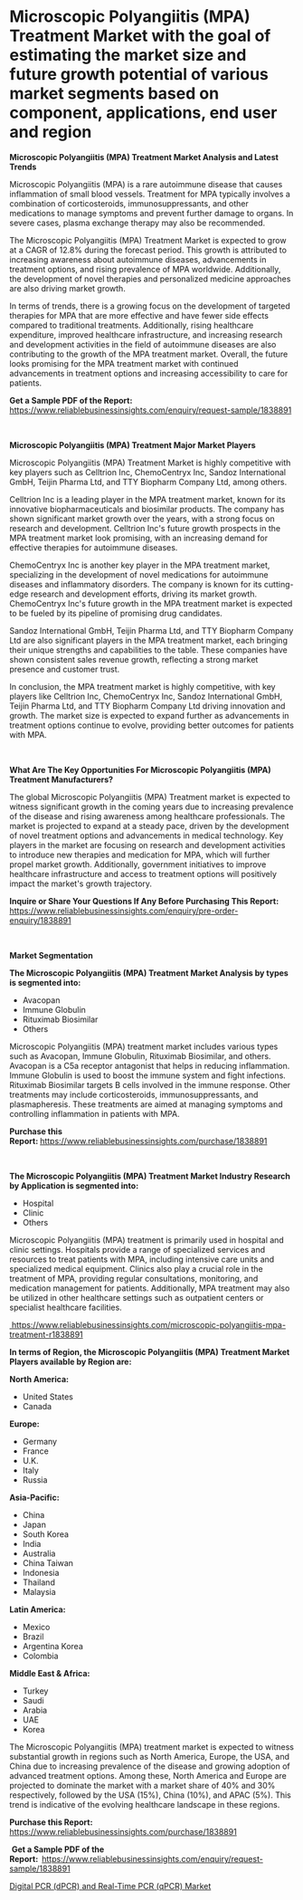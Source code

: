 <p><h1>Microscopic Polyangiitis (MPA) Treatment Market with the goal of estimating the market size and future growth potential of various market segments based on component, applications, end user and region</h1></p><p><strong>Microscopic Polyangiitis (MPA) Treatment Market Analysis and Latest Trends</strong></p>
<p><p>Microscopic Polyangiitis (MPA) is a rare autoimmune disease that causes inflammation of small blood vessels. Treatment for MPA typically involves a combination of corticosteroids, immunosuppressants, and other medications to manage symptoms and prevent further damage to organs. In severe cases, plasma exchange therapy may also be recommended.</p><p>The Microscopic Polyangiitis (MPA) Treatment Market is expected to grow at a CAGR of 12.8% during the forecast period. This growth is attributed to increasing awareness about autoimmune diseases, advancements in treatment options, and rising prevalence of MPA worldwide. Additionally, the development of novel therapies and personalized medicine approaches are also driving market growth.</p><p>In terms of trends, there is a growing focus on the development of targeted therapies for MPA that are more effective and have fewer side effects compared to traditional treatments. Additionally, rising healthcare expenditure, improved healthcare infrastructure, and increasing research and development activities in the field of autoimmune diseases are also contributing to the growth of the MPA treatment market. Overall, the future looks promising for the MPA treatment market with continued advancements in treatment options and increasing accessibility to care for patients.</p></p>
<p><strong>Get a Sample PDF of the Report:&nbsp;</strong> <a href="https://www.reliablebusinessinsights.com/enquiry/request-sample/1838891">https://www.reliablebusinessinsights.com/enquiry/request-sample/1838891</a></p>
<p>&nbsp;</p>
<p><strong>Microscopic Polyangiitis (MPA) Treatment Major Market Players</strong></p>
<p><p>Microscopic Polyangiitis (MPA) Treatment Market is highly competitive with key players such as Celltrion Inc, ChemoCentryx Inc, Sandoz International GmbH, Teijin Pharma Ltd, and TTY Biopharm Company Ltd, among others. </p><p>Celltrion Inc is a leading player in the MPA treatment market, known for its innovative biopharmaceuticals and biosimilar products. The company has shown significant market growth over the years, with a strong focus on research and development. Celltrion Inc's future growth prospects in the MPA treatment market look promising, with an increasing demand for effective therapies for autoimmune diseases.</p><p>ChemoCentryx Inc is another key player in the MPA treatment market, specializing in the development of novel medications for autoimmune diseases and inflammatory disorders. The company is known for its cutting-edge research and development efforts, driving its market growth. ChemoCentryx Inc's future growth in the MPA treatment market is expected to be fueled by its pipeline of promising drug candidates.</p><p>Sandoz International GmbH, Teijin Pharma Ltd, and TTY Biopharm Company Ltd are also significant players in the MPA treatment market, each bringing their unique strengths and capabilities to the table. These companies have shown consistent sales revenue growth, reflecting a strong market presence and customer trust.</p><p>In conclusion, the MPA treatment market is highly competitive, with key players like Celltrion Inc, ChemoCentryx Inc, Sandoz International GmbH, Teijin Pharma Ltd, and TTY Biopharm Company Ltd driving innovation and growth. The market size is expected to expand further as advancements in treatment options continue to evolve, providing better outcomes for patients with MPA.</p></p>
<p>&nbsp;</p>
<p><strong>What Are The Key Opportunities For Microscopic Polyangiitis (MPA) Treatment Manufacturers?</strong></p>
<p><p>The global Microscopic Polyangiitis (MPA) Treatment market is expected to witness significant growth in the coming years due to increasing prevalence of the disease and rising awareness among healthcare professionals. The market is projected to expand at a steady pace, driven by the development of novel treatment options and advancements in medical technology. Key players in the market are focusing on research and development activities to introduce new therapies and medication for MPA, which will further propel market growth. Additionally, government initiatives to improve healthcare infrastructure and access to treatment options will positively impact the market's growth trajectory.</p></p>
<p><strong>Inquire or Share Your Questions If Any Before Purchasing This Report:</strong> <a href="https://www.reliablebusinessinsights.com/enquiry/pre-order-enquiry/1838891">https://www.reliablebusinessinsights.com/enquiry/pre-order-enquiry/1838891</a></p>
<p>&nbsp;</p>
<p><strong>Market Segmentation</strong></p>
<p><strong>The Microscopic Polyangiitis (MPA) Treatment Market Analysis by types is segmented into:</strong></p>
<p><ul><li>Avacopan</li><li>Immune Globulin</li><li>Rituximab Biosimilar</li><li>Others</li></ul></p>
<p><p>Microscopic Polyangiitis (MPA) treatment market includes various types such as Avacopan, Immune Globulin, Rituximab Biosimilar, and others. Avacopan is a C5a receptor antagonist that helps in reducing inflammation. Immune Globulin is used to boost the immune system and fight infections. Rituximab Biosimilar targets B cells involved in the immune response. Other treatments may include corticosteroids, immunosuppressants, and plasmapheresis. These treatments are aimed at managing symptoms and controlling inflammation in patients with MPA.</p></p>
<p><strong>Purchase this Report:&nbsp;</strong><a href="https://www.reliablebusinessinsights.com/purchase/1838891">https://www.reliablebusinessinsights.com/purchase/1838891</a></p>
<p>&nbsp;</p>
<p><strong>The Microscopic Polyangiitis (MPA) Treatment Market Industry Research by Application is segmented into:</strong></p>
<p><ul><li>Hospital</li><li>Clinic</li><li>Others</li></ul></p>
<p><p>Microscopic Polyangiitis (MPA) treatment is primarily used in hospital and clinic settings. Hospitals provide a range of specialized services and resources to treat patients with MPA, including intensive care units and specialized medical equipment. Clinics also play a crucial role in the treatment of MPA, providing regular consultations, monitoring, and medication management for patients. Additionally, MPA treatment may also be utilized in other healthcare settings such as outpatient centers or specialist healthcare facilities.</p></p>
<p><a href="https://www.reliablebusinessinsights.com/microscopic-polyangiitis-mpa-treatment-r1838891">&nbsp;https://www.reliablebusinessinsights.com/microscopic-polyangiitis-mpa-treatment-r1838891</a></p>
<p><strong>In terms of Region, the Microscopic Polyangiitis (MPA) Treatment Market Players available by Region are:</strong></p>
<p>
    <p> <strong> North America: </strong>
        <ul>
            <li>United States</li>
            <li>Canada</li>
        </ul>
        </p> 
    <p> <strong> Europe: </strong>
        <ul>
            <li>Germany</li>
            <li>France</li>
            <li>U.K.</li>
            <li>Italy</li>
            <li>Russia</li>
        </ul>
        </p> 
    <p> <strong> Asia-Pacific: </strong>
        <ul>
            <li>China</li>
            <li>Japan</li>
            <li>South Korea</li>
            <li>India</li>
            <li>Australia</li>
            <li>China Taiwan</li>
            <li>Indonesia</li>
            <li>Thailand</li>
            <li>Malaysia</li>
        </ul>
        </p> 
    <p> <strong> Latin America: </strong>
        <ul>
            <li>Mexico</li>
            <li>Brazil</li>
            <li>Argentina Korea</li>
            <li>Colombia</li>
        </ul>
        </p> 
    <p> <strong> Middle East & Africa: </strong>
        <ul>
            <li>Turkey</li>
            <li>Saudi</li>
            <li>Arabia</li>
            <li>UAE</li>
            <li>Korea</li>
        </ul>
    </p>
    </p>
<p><p>The Microscopic Polyangiitis (MPA) treatment market is expected to witness substantial growth in regions such as North America, Europe, the USA, and China due to increasing prevalence of the disease and growing adoption of advanced treatment options. Among these, North America and Europe are projected to dominate the market with a market share of 40% and 30% respectively, followed by the USA (15%), China (10%), and APAC (5%). This trend is indicative of the evolving healthcare landscape in these regions.</p></p>
<p><strong>Purchase this Report: </strong><a href="https://www.reliablebusinessinsights.com/purchase/1838891">https://www.reliablebusinessinsights.com/purchase/1838891</a></p>
<p>&nbsp;<strong>Get a Sample PDF of the Report:&nbsp;&nbsp;</strong><a href="https://www.reliablebusinessinsights.com/enquiry/request-sample/1838891">https://www.reliablebusinessinsights.com/enquiry/request-sample/1838891</a></p>
<p><strong></strong></p>
<p><p><a href="https://github.com/riwar777/Market-Research-Report-List-1/blob/main/digital-pcr-dpcr-and-real-time-pcr-qpcr-market.md">Digital PCR (dPCR) and Real-Time PCR (qPCR) Market</a></p></p>